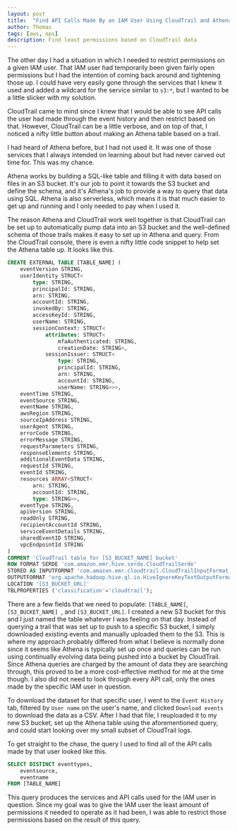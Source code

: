 ```yaml
---
layout: post
title:  "Find API Calls Made By an IAM User Using CloudTrail and Athena"
author: Thomas
tags: [aws, ops]
description: Find least permissions based on CloudTrail data
---
```


The other day I had a situation in which I needed to restrict permissions on a given IAM user. That IAM user had temporarily been given fairly open permissions but I had the intention of coming back around and tightening those up. I could have very easily gone through the services that I knew it used and added a wildcard for the service similar to `s3:*`, but I wanted to be a little slicker with my solution.

CloudTrail came to mind since I knew that I would be able to see API calls the user had made through the event history and then restrict based on that. However, CloudTrail can be a little verbose, and on top of that, I noticed a nifty little button about making an Athena table based on a trail.

I had heard of Athena before, but I had not used it. It was one of those services that I always intended on learning about but had never carved out time for. This was my chance.

Athena works by building a SQL-like table and filling it with data based on files in an S3 bucket. It's our job to point it towards the S3 bucket and define the schema, and it's Athena's job to provide a way to query that data using SQL. Athena is also serverless, which means it is that much easier to get up and running and I only needed to pay when I used it.

The reason Athena and CloudTrail work well together is that CloudTrail can be set up to automatically pump data into an S3 bucket and the well-defined schema of those trails makes it easy to set up in Athena and query. From the CloudTrail console, there is even a nifty little code snippet to help set the Athena table up. It looks like this.

```sql
CREATE EXTERNAL TABLE [TABLE_NAME] (
    eventVersion STRING,
    userIdentity STRUCT<
        type: STRING,
        principalId: STRING,
        arn: STRING,
        accountId: STRING,
        invokedBy: STRING,
        accessKeyId: STRING,
        userName: STRING,
        sessionContext: STRUCT<
            attributes: STRUCT<
                mfaAuthenticated: STRING,
                creationDate: STRING>,
            sessionIssuer: STRUCT<
                type: STRING,
                principalId: STRING,
                arn: STRING,
                accountId: STRING,
                userName: STRING>>>,
    eventTime STRING,
    eventSource STRING,
    eventName STRING,
    awsRegion STRING,
    sourceIpAddress STRING,
    userAgent STRING,
    errorCode STRING,
    errorMessage STRING,
    requestParameters STRING,
    responseElements STRING,
    additionalEventData STRING,
    requestId STRING,
    eventId STRING,
    resources ARRAY<STRUCT<
        arn: STRING,
        accountId: STRING,
        type: STRING>>,
    eventType STRING,
    apiVersion STRING,
    readOnly STRING,
    recipientAccountId STRING,
    serviceEventDetails STRING,
    sharedEventID STRING,
    vpcEndpointId STRING
)
COMMENT 'CloudTrail table for [S3_BUCKET_NAME] bucket'
ROW FORMAT SERDE 'com.amazon.emr.hive.serde.CloudTrailSerde'
STORED AS INPUTFORMAT 'com.amazon.emr.cloudtrail.CloudTrailInputFormat'
OUTPUTFORMAT 'org.apache.hadoop.hive.ql.io.HiveIgnoreKeyTextOutputFormat'
LOCATION '[S3_BUCKET_URL]'
TBLPROPERTIES ('classification'='cloudtrail');
```

There are a few fields that we need to populate: `[TABLE_NAME]`, `[S3_BUCKET_NAME] `, and `[S3_BUCKET_URL]`. I created a new S3 bucket for this and I just named the table whatever I was feeling on that day. Instead of querying a trail that was set up to push to a specific S3 bucket, I simply downloaded existing events and manually uploaded them to the S3. This is where my approach probably differed from what I believe is normally done since it seems like Athena is typically set up once and queries can be run using continually evolving data being pushed into a bucket by CloudTrail. Since Athena queries are charged by the amount of data they are searching through, this proved to be a more cost-effective method for me at the time though. I also did not need to look through every API call, only the ones made by the specific IAM user in question.

To download the dataset for that specific user, I went to the `Event History` tab, filtered by `User name` on the user's name, and clicked `Download events` to download the data as a CSV. After I had that file, I reuploaded it to my new S3 bucket, set up the Athena table using the aforementioned query, and could start looking over my small subset of CloudTrail logs.

To get straight to the chase, the query I used to find all of the API calls made by that user looked like this.

```sql
SELECT DISTINCT eventtypes,
    eventsource,
    eventname
FROM [TABLE_NAME]
```

This query produces the services and API calls used for the IAM user in question. Since my goal was to give the IAM user the least amount of permissions it needed to operate as it had been, I was able to restrict those permissions based on the result of this query.
